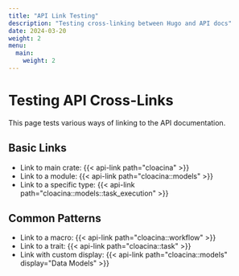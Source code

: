 ```yaml
---
title: "API Link Testing"
description: "Testing cross-linking between Hugo and API docs"
date: 2024-03-20
weight: 2
menu:
  main:
    weight: 2
---
```


# Testing API Cross-Links

This page tests various ways of linking to the API documentation.

## Basic Links
- Link to main crate: {{< api-link path="cloacina" >}}
- Link to a module: {{< api-link path="cloacina::models" >}}
- Link to a specific type: {{< api-link path="cloacina::models::task_execution" >}}

## Common Patterns
- Link to a macro: {{< api-link path="cloacina::workflow" >}}
- Link to a trait: {{< api-link path="cloacina::task" >}}
- Link with custom display: {{< api-link path="cloacina::models" display="Data Models" >}}
